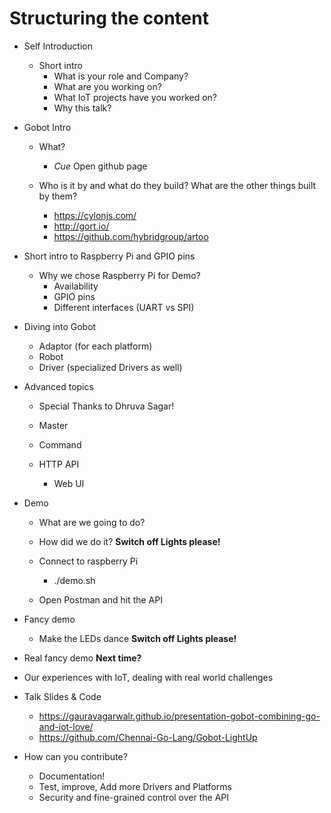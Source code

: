 # Structuring the content

  * Self Introduction
    * Short intro
      * What is your role and Company?
      * What are you working on?
      * What IoT projects have you worked on?
      * Why this talk?

  * Gobot Intro
    * What?
      * *Cue* Open github page

    * Who is it by and what do they build? What are the other things built by them?
      * https://cylonjs.com/
      * http://gort.io/
      * https://github.com/hybridgroup/artoo

  * Short intro to Raspberry Pi and GPIO pins
    * Why we chose Raspberry Pi for Demo?
      * Availability
      * GPIO pins
      * Different interfaces (UART vs SPI)

  * Diving into Gobot

    * Adaptor (for each platform)
    * Robot
    * Driver (specialized Drivers as well)

  * Advanced topics

    * Special Thanks to Dhruva Sagar!

    * Master
    * Command
    * HTTP API
      * Web UI

  * Demo
    * What are we going to do?
    * How did we do it?
      **Switch off Lights please!**

    * Connect to raspberry Pi
      * ./demo.sh
    * Open Postman and hit the API

  * Fancy demo
    * Make the LEDs dance
      **Switch off Lights please!**

  * Real fancy demo
    **Next time?**

  * Our experiences with IoT, dealing with real world challenges

  * Talk Slides & Code
    * https://gauravagarwalr.github.io/presentation-gobot-combining-go-and-iot-love/
    * https://github.com/Chennai-Go-Lang/Gobot-LightUp

  * How can you contribute?
    * Documentation!
    * Test, improve, Add more Drivers and Platforms
    * Security and fine-grained control over the API
